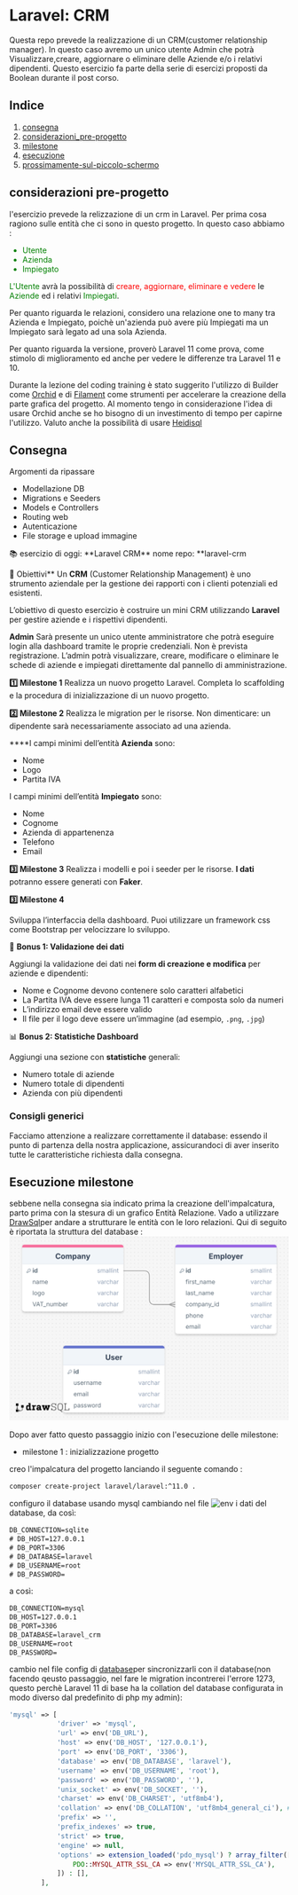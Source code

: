 # Laravel: CRM
Questa repo prevede la realizzazione di un CRM(customer relationship manager).
In questo caso avremo un unico utente Admin che potrà Visualizzare,creare, aggiornare o eliminare delle Aziende e/o i relativi dipendenti.
Questo esercizio fa parte della serie di esercizi proposti da Boolean durante il post corso.

## Indice

1. [consegna](#consegna)
2. [considerazioni_pre-progetto](#considerazioni-pre-progetto)
3. [milestone](#milestone)
4. [esecuzione](#esecuzione)
5. [prossimamente-sul-piccolo-schermo](#to-do)

## considerazioni pre-progetto
l'esercizio prevede la relizzazione di un crm in Laravel.
Per prima cosa ragiono sulle entità che ci sono in questo progetto. In questo caso abbiamo :
<ul>
  <li style="color: green;">Utente </li>
  <li style="color: green;">Azienda</li>
  <li style="color: green;">Impiegato</li>
</ul>

<span style="color: green;">L'Utente</span> avrà la possibilità di <span style="color: red;">creare, aggiornare, eliminare e vedere</span> le <span style="color: green;">Aziende</span> ed i relativi <span style="color: green;">Impiegati</span>.

Per quanto riguarda le relazioni, considero una relazione one to many tra Azienda e Impiegato, poichè un'azienda può avere più Impiegati ma un Impiegato sarà legato ad una sola Azienda.

Per quanto riguarda la versione, proverò Laravel 11 come prova, come stimolo di miglioramento ed anche per vedere le differenze tra Laravel 11 e 10.

Durante la lezione del coding training è stato suggerito l'utilizzo di Builder come [Orchid](https://orchid.software/) e di [Filament](https://filamentphp.com/) come strumenti per accelerare la creazione della parte grafica del progetto. 
Al momento tengo in considerazione l'idea di usare Orchid anche se ho  bisogno di un investimento di tempo per capirne l'utilizzo.
Valuto anche la possibilità di usare [Heidisql](https://www.heidisql.com/download.php)

## Consegna

 Argomenti da ripassare

- Modellazione DB
- Migrations e Seeders
- Models e Controllers
- Routing web
- Autenticazione
- File storage e upload immagine

<aside>
📚 esercizio di oggi: **Laravel CRM**
nome repo: **laravel-crm

🎯 Obiettivi**
Un **CRM** (Customer Relationship Management) è uno strumento aziendale per la gestione dei rapporti con i clienti potenziali ed esistenti.

L’obiettivo di questo esercizio è costruire un mini CRM utilizzando **Laravel** per gestire aziende e i rispettivi dipendenti.

**Admin**
Sarà presente un unico utente amministratore che potrà eseguire login alla dashboard tramite le proprie credenziali. Non è prevista registrazione. L’admin potrà visualizzare, creare, modificare o eliminare le schede di aziende e impiegati direttamente dal pannello di amministrazione.

**1️⃣ Milestone 1**
Realizza un nuovo progetto Laravel. Completa lo scaffolding e la procedura di inizializzazione di un nuovo progetto.

**2️⃣ Milestone 2**
Realizza le migration per le risorse. Non dimenticare: un dipendente sarà necessariamente associato ad una azienda.

****I campi minimi dell’entità **Azienda** sono:

- Nome
- Logo
- Partita IVA

I campi minimi dell’entità **Impiegato** sono:

- Nome
- Cognome
- Azienda di appartenenza
- Telefono
- Email

**3️⃣ Milestone 3**
Realizza i modelli e poi i seeder per le risorse. 
**I dati** potranno essere generati con **Faker**. 

**3️⃣ Milestone 4**

Sviluppa l’interfaccia della dashboard. Puoi utilizzare un framework css come Bootstrap per velocizzare lo sviluppo.

🚀 **Bonus 1: Validazione dei dati**

Aggiungi la validazione dei dati nei **form di creazione e modifica** per aziende e dipendenti:

- Nome e Cognome devono contenere solo caratteri alfabetici
- La Partita IVA deve essere lunga 11 caratteri e composta solo da numeri
- L’indirizzo email deve essere valido
- Il file per il logo deve essere un’immagine (ad esempio, `.png`, `.jpg`)

📊 **Bonus 2: Statistiche Dashboard**

Aggiungi una sezione con **statistiche** generali:

- Numero totale di aziende
- Numero totale di dipendenti
- Azienda con più dipendenti

</aside>

### Consigli generici

Facciamo attenzione a realizzare correttamente il database: essendo il punto di partenza della nostra applicazione, assicurandoci di aver inserito tutte le caratteristiche richiesta dalla consegna.

## Esecuzione milestone

sebbene nella consegna sia indicato prima la creazione dell'impalcatura, parto prima con la stesura di un grafico Entità Relazione.
Vado a utilizzare [DrawSql](https://drawsql.app/login?redirectUrl=https%3A%2F%2Fdrawsql.app%2Fdiagrams)per andare a strutturare le entità con le loro relazioni.
Qui di seguito è riportata la struttura del database :![immagine](/drawSQL-image-export-2025-01-22.png)

Dopo aver fatto questo passaggio inizio con l'esecuzione delle milestone:

- milestone 1 : inizializzazione progetto 

creo l'impalcatura del progetto lanciando il seguente comando :
```bash
composer create-project laravel/laravel:^11.0 .
```

configuro il database usando mysql cambiando nel file ![env](/.env) i dati del database,
da così:
```env
DB_CONNECTION=sqlite
# DB_HOST=127.0.0.1
# DB_PORT=3306
# DB_DATABASE=laravel
# DB_USERNAME=root
# DB_PASSWORD=
```

a così:
```env
DB_CONNECTION=mysql
DB_HOST=127.0.0.1
DB_PORT=3306
DB_DATABASE=laravel_crm 
DB_USERNAME=root
DB_PASSWORD=
```

cambio nel file config di [database](/config/database.php)per sincronizzarli con il database(non facendo qeusto passaggio, nel fare le migration incontrerei l'errore 1273, questo perchè Laravel 11 di base ha la collation del database configurata in modo diverso dal predefinito di php my admin):
```php
'mysql' => [
            'driver' => 'mysql',
            'url' => env('DB_URL'),
            'host' => env('DB_HOST', '127.0.0.1'),
            'port' => env('DB_PORT', '3306'),
            'database' => env('DB_DATABASE', 'laravel'),
            'username' => env('DB_USERNAME', 'root'),
            'password' => env('DB_PASSWORD', ''),
            'unix_socket' => env('DB_SOCKET', ''),
            'charset' => env('DB_CHARSET', 'utf8mb4'),
            'collation' => env('DB_COLLATION', 'utf8mb4_general_ci'), #campo modificato 
            'prefix' => '',
            'prefix_indexes' => true,
            'strict' => true,
            'engine' => null,
            'options' => extension_loaded('pdo_mysql') ? array_filter([
                PDO::MYSQL_ATTR_SSL_CA => env('MYSQL_ATTR_SSL_CA'),
            ]) : [],
        ],

```